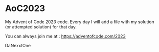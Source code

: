 # AoC2023
My Advent of Code 2023 code. Every day I will add a file with my solution (or attempted solution) for that day.

You can always join me at : https://adventofcode.com/2023

DaNexxtOne
